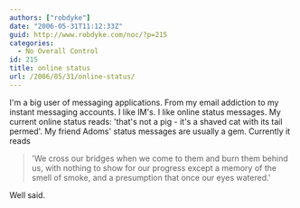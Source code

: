 ```yaml
---
authors: ["robdyke"]
date: "2006-05-31T11:12:33Z"
guid: http://www.robdyke.com/noc/?p=215
categories:
  - No Overall Control
id: 215
title: online status
url: /2006/05/31/online-status/
---
```

I'm a big user of messaging applications. From my email addiction to my instant messaging accounts. I like IM's. I like online status messages. My current online status reads: 'that's not a pig - it's a shaved cat with its tail permed'. My friend Adoms' status messages are usually a gem. Currently it reads

> 'We cross our bridges when we come to them and burn them behind us, with nothing to show for our progress except a memory of the smell of smoke, and a presumption that once our eyes watered.'

Well said.